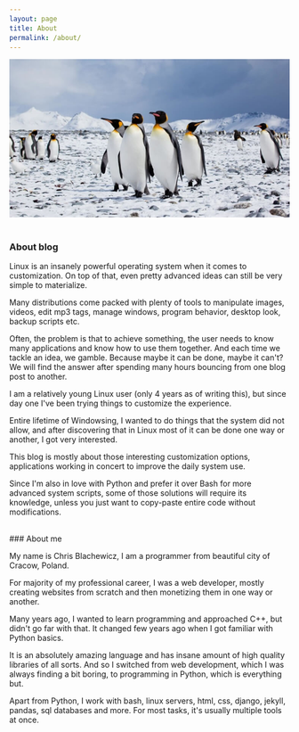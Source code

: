 ```yaml
---
layout: page
title: About
permalink: /about/
---
```

![Linux apostles crossing the Antarctic](/img/about/penguins.jpg)
<br>
<br>

### About blog

Linux is an insanely powerful operating system when it comes to customization. On top of that, even pretty advanced ideas can still be very simple to materialize.

Many distributions come packed with plenty of tools to manipulate images, videos, edit mp3 tags, manage windows, program behavior, desktop look, backup scripts etc.

Often, the problem is that to achieve something, the user needs to know many applications and know how to use them together. And each time we tackle an idea, we gamble. Because maybe it can be done, maybe it can't? We will find the answer after spending many hours bouncing from one blog post to another.

I am a relatively young Linux user (only 4 years as of writing this), but since day one I've been trying things to customize the experience.

Entire lifetime of Windowsing, I wanted to do things that the system did not allow, and after discovering that in Linux most of it can be done one way or another, I got very interested.

This blog is mostly about those interesting customization options, applications working in concert to improve the daily system use.

Since I'm also in love with Python and prefer it over Bash for more advanced system scripts, some of those solutions will require its knowledge, unless you just want to copy-paste entire code without modifications.

<br>
### About me

My name is Chris Blachewicz, I am a programmer from beautiful city of Cracow, Poland.

For majority of my professional career, I was a web developer, mostly creating websites from scratch and then monetizing them in one way or another.

Many years ago, I wanted to learn programming and approached C++, but didn't go far with that. It changed few years ago when I got familiar with Python basics.

It is an absolutely amazing language and has insane amount of high quality libraries of all sorts. And so I switched from web development, which I was always finding a bit boring, to programming in Python, which is everything but.

Apart from Python, I work with bash, linux servers, html, css, django, jekyll, pandas, sql databases and more. For most tasks, it's usually multiple tools at once. 